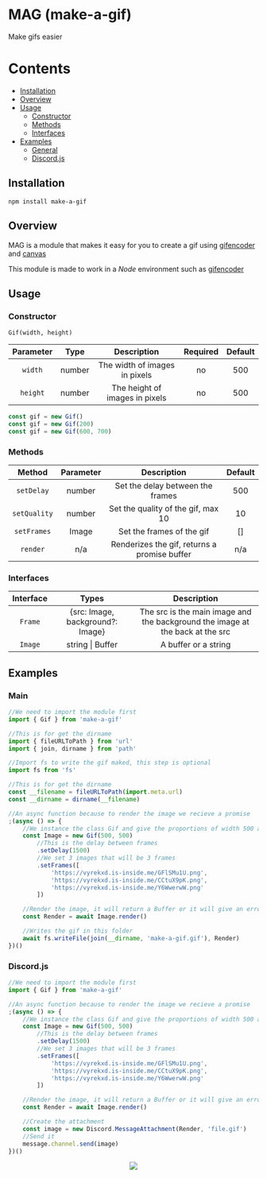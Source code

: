 # MAG (make-a-gif)

Make gifs easier

# Contents

-   [Installation](#installation)
-   [Overview](#overview)
-   [Usage](#usage)
    -   [Constructor](#constructor)
    -   [Methods](#methods)
    -   [Interfaces](#interfaces)
-   [Examples](#expamples)
    -   [General](#main)
    -   [Discord.js](#discord.js)

## Installation

```
npm install make-a-gif
```

## Overview

MAG is a module that makes it easy for you to create a gif using [gifencoder](https://www.npmjs.com/package/gifencoder) and [canvas](https://www.npmjs.com/package/canvas)

This module is made to work in a _Node_ environment such as [gifencoder](https://www.npmjs.com/package/gifencoder)

## Usage

### Constructor

`Gif(width, height)`

| Parameter |  Type  |          Description           | Required | Default |
| :-------: | :----: | :----------------------------: | :------: | :-----: |
|  `width`  | number | The width of images in pixels  |    no    |   500   |
| `height`  | number | The height of images in pixels |    no    |   500   |

```js
const gif = new Gif()
const gif = new Gif(200)
const gif = new Gif(600, 700)
```

### Methods

|    Method    | Parameter |                 Description                  | Default |
| :----------: | :-------: | :------------------------------------------: | :-----: |
|  `setDelay`  |  number   |       Set the delay between the frames       |   500   |
| `setQuality` |  number   |      Set the quality of the gif, max 10      |   10    |
| `setFrames`  |   Image   |          Set the frames of the gif           |   []    |
|   `render`   |    n/a    | Renderizes the gif, returns a promise buffer |   n/a   |

### Interfaces

| Interface |               Types               |                                  Description                                  |
| :-------: | :-------------------------------: | :---------------------------------------------------------------------------: |
|  `Frame`  | \{src: Image, background?: Image} | The src is the main image and the background the image at the back at the src |
|  `Image`  |         string \| Buffer          |                             A buffer or a string                              |

## Examples

### Main

```js
//We need to import the module first
import { Gif } from 'make-a-gif'

//This is for get the dirname
import { fileURLToPath } from 'url'
import { join, dirname } from 'path'

//Import fs to write the gif maked, this step is optional
import fs from 'fs'

//This is for get the dirname
const __filename = fileURLToPath(import.meta.url)
const __dirname = dirname(__filename)

//An async function because to render the image we recieve a promise
;(async () => {
	//We instance the class Gif and give the proportions of width 500 and height 500
	const Image = new Gif(500, 500)
		//This is the delay between frames
		.setDelay(1500)
		//We set 3 images that will be 3 frames
		.setFrames([
			'https://vyrekxd.is-inside.me/GFlSMu1U.png',
			'https://vyrekxd.is-inside.me/CCtuX9pK.png',
			'https://vyrekxd.is-inside.me/Y6WwerwW.png'
		])

	//Render the image, it will return a Buffer or it will give an error if anything goes wrong
	const Render = await Image.render()

	//Writes the gif in this folder
	await fs.writeFile(join(__dirname, 'make-a-gif.gif'), Render)
})()
```

### Discord.js

```js
//We need to import the module first
import { Gif } from 'make-a-gif'

//An async function because to render the image we recieve a promise
;(async () => {
	//We instance the class Gif and give the proportions of width 500 and height 500
	const Image = new Gif(500, 500)
		//This is the delay between frames
		.setDelay(1500)
		//We set 3 images that will be 3 frames
		.setFrames([
			'https://vyrekxd.is-inside.me/GFlSMu1U.png',
			'https://vyrekxd.is-inside.me/CCtuX9pK.png',
			'https://vyrekxd.is-inside.me/Y6WwerwW.png'
		])

	//Render the image, it will return a Buffer or it will give an error if anything goes wrong
	const Render = await Image.render()

	//Create the attachment
	const image = new Discord.MessageAttachment(Render, 'file.gif')
	//Send it
	message.channel.send(image)
})()
```

<p align="center">
<img src="https://vyrekxd.is-inside.me/mAFsuW8O.gif" />
</p>

